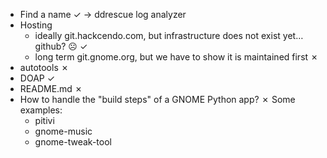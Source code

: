 * Find a name ✓ → ddrescue log analyzer
* Hosting
  * ideally git.hackcendo.com, but infrastructure does not exist yet… github? ☹  ✓
  * long term git.gnome.org, but we have to show it is maintained first ✗
* autotools ✗
* DOAP ✓
* README.md ✗
* How to handle the "build steps" of a GNOME Python app? ✗
  Some examples:
  * pitivi
  * gnome-music
  * gnome-tweak-tool
